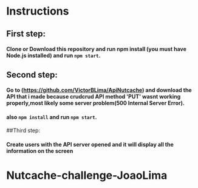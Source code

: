 # Instructions

## First step:
#### Clone or Download this repository and run npm install (you must have Node.js installed) and  run `npm start`.
## Second step:
#### Go to (https://github.com/VictorBLima/ApiNutcache) and download the API that i made because crudcrud API  method 'PUT' wasnt working properly,most likely some server problem(500 Internal Server Error).
#### also `npm install` and run `npm start`.
##Third step:
#### Create users with the API server opened and it will display all the information on the screen





# Nutcache-challenge-JoaoLima


